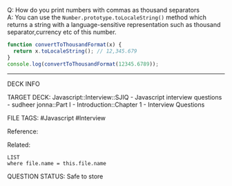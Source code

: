 Q: How do you print numbers with commas as thousand separators  
A: You can use the `Number.prototype.toLocaleString()` method which returns a string with a language-sensitive representation such as thousand separator,currency etc of this number.
```javascript
function convertToThousandFormat(x) {
  return x.toLocaleString(); // 12,345.679
}
console.log(convertToThousandFormat(12345.6789));
```
<!--ID: 1693596696761-->

---

DECK INFO

TARGET DECK: Javascript::Interview::SJIQ - Javascript interview questions - sudheer jonna::Part I - Introduction::Chapter 1 - Interview Questions

FILE TAGS: #Javascript #Interview

Reference:

Related:

```dataview
LIST
where file.name = this.file.name
```

QUESTION STATUS: Safe to store